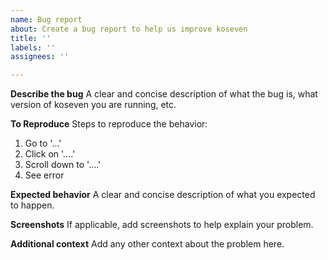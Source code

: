 ```yaml
---
name: Bug report
about: Create a bug report to help us improve koseven
title: ''
labels: ''
assignees: ''

---
```


**Describe the bug**
A clear and concise description of what the bug is, what version of koseven you are running, etc.

**To Reproduce**
Steps to reproduce the behavior:
1. Go to '...'
2. Click on '....'
3. Scroll down to '....'
4. See error

**Expected behavior**
A clear and concise description of what you expected to happen.

**Screenshots**
If applicable, add screenshots to help explain your problem.

**Additional context**
Add any other context about the problem here.
